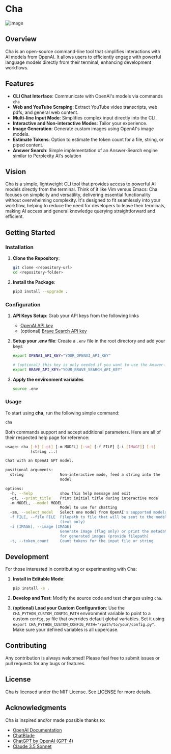 # Cha

![image](https://github.com/user-attachments/assets/03eff35f-1489-49a8-9e3f-23723f1b1c1c)

## Overview

Cha is an open-source command-line tool that simplifies interactions with AI models from OpenAI. It allows users to efficiently engage with powerful language models directly from their terminal, enhancing development workflows.

## Features

- **CLI Chat Interface**: Communicate with OpenAI's models via commands `cha`
- **Web and YouTube Scraping**: Extract YouTube video transcripts, web pdfs, and general web content.
- **Multi-line Input Mode**: Simplifies complex input directly into the CLI.
- **Interactive and Non-interactive Modes**: Tailor your experience.
- **Image Generation**: Generate custom images using OpenAI's image models.
- **Estimate Tokens**: Option to estimate the token count for a file, string, or piped content.
- **Answer Search**: Simple implementation of an Answer-Search engine similar to Perplexity AI's solution

## Vision

Cha is a simple, lightweight CLI tool that provides access to powerful AI models directly from the terminal. Think of it like Vim versus Emacs: Cha focuses on simplicity and versatility, delivering essential functionality without overwhelming complexity. It's designed to fit seamlessly into your workflow, helping to reduce the need for developers to leave their terminals, making AI access and general knowledge querying straightforward and efficient.

## Getting Started

### Installation

1. **Clone the Repository**:

   ```bash
   git clone <repository-url>
   cd <repository-folder>
   ```

2. **Install the Package**:
   ```bash
   pip3 install --upgrade .
   ```

### Configuration

1. **API Keys Setup**: Grab your API keys from the following links

   - [OpenAI API key](https://platform.openai.com/api-keys)
   - (optional) [Brave Search API key](https://brave.com/search/api/)

2. **Setup your .env file**: Create a `.env` file in the root directory and add your keys

   ```bash
   export OPENAI_API_KEY="YOUR_OPENAI_API_KEY"

   # (optional) this key is only needed if you want to use the Answer-Search feature
   export BRAVE_API_KEY="YOUR_BRAVE_SEARCH_API_KEY"
   ```

3. **Apply the environment variables**
   ```bash
   source .env
   ```

### Usage

To start using **cha**, run the following simple command:

```bash
cha
```

Both commands support and accept additional parameters. Here are all of their respected help page for reference:

```bash
usage: cha [-h] [-pt] [-m MODEL] [-sm] [-f FILE] [-i [IMAGE]] [-t]
           [string ...]

Chat with an OpenAI GPT model.

positional arguments:
  string                Non-interactive mode, feed a string into the
                        model

options:
  -h, --help            show this help message and exit
  -pt, --print_title    Print initial title during interactive mode
  -m MODEL, --model MODEL
                        Model to use for chatting
  -sm, --select_model   Select one model from OpenAI's supported models
  -f FILE, --file FILE  Filepath to file that will be sent to the model
                        (text only)
  -i [IMAGE], --image [IMAGE]
                        Generate image (flag only) or print the metadata
                        for generated images (provide filepath)
  -t, --token_count     Count tokens for the input file or string
```

## Development

For those interested in contributing or experimenting with Cha:

1. **Install in Editable Mode**:
   ```bash
   pip install -e .
   ```
2. **Develop and Test**: Modify the source code and test changes using `cha`.

3. **(optional) Load your Custom Configuration**: Use the `CHA_PYTHON_CUSTOM_CONFIG_PATH` environment variable to point to a custom `config.py` file that overrides default global variables. Set it using `export CHA_PYTHON_CUSTOM_CONFIG_PATH="/path/to/your/config.py"`. Make sure your defined variables is all uppercase.

## Contributing

Any contribution is always welcomed! Please feel free to submit issues or pull requests for any bugs or features.

## License

Cha is licensed under the MIT License. See [LICENSE](./LICENSE) for more details.

## Acknowledgments

Cha is inspired and/or made possible thanks to:

- [OpenAI Documentation](https://platform.openai.com/docs/overview)
- [ChatBlade](https://github.com/npiv/chatblade)
- [ChatGPT by OpenAI (GPT-4)](https://chat.openai.com/)
- [Claude 3.5 Sonnet](https://claude.ai/chats)
